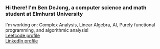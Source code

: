 ### Hi there! I'm Ben DeJong, a computer science and math student at Elmhurst University

I'm working on: Complex Analysis, Linear Algebra, AI, Purely functional programming, and algorithmic analysis!  
[Leetcode profile](https://leetcode.com/bendejong0/)  
[LinkedIn profile](https://www.linkedin.com/in/bendejong123/)  

